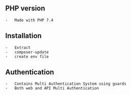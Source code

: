 ## PHP version
    -   Made with PHP 7.4
## Installation
    -   Extract
    -   composer-update
    -   create env file
## Authentication
    -   Contains Multi Authentication System using guards
    -   Both web and API Multi Authentication